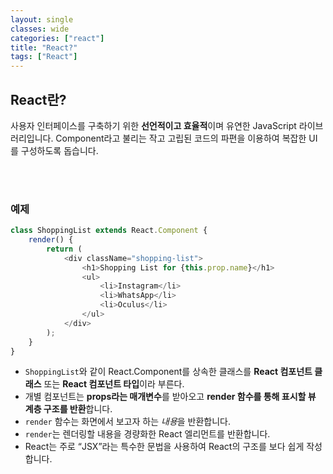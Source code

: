 ```yaml
---
layout: single
classes: wide
categories: ["react"]
title: "React?"
tags: ["React"]
---
```


## React란?

사용자 인터페이스를 구축하기 위한 **선언적이고 효율적**이며 유연한 JavaScript 라이브러리입니다. Component라고 불리는 작고 고립된 코드의 파편을 이용하여 복잡한 UI를 구성하도록 돕습니다.

<br><br>

### 예제

```javascript
class ShoppingList extends React.Component {
    render() {
        return (
            <div className="shopping-list">
                <h1>Shopping List for {this.prop.name}</h1>
                <ul>
                    <li>Instagram</li>
                    <li>WhatsApp</li>
                    <li>Oculus</li>
                </ul>
            </div>
        );
    }
}
```

- `ShoppingList`와 같이 React.Component를 상속한 클래스를 **React 컴포넌트 클래스** 또는 **React 컴포넌트 타입**이라 부른다.
- 개별 컴포넌트는 **props라는 매개변수**를 받아오고 **render 함수를 통해 표시할 뷰 계층 구조를 반환**합니다.
- `render` 함수는 화면에서 보고자 하는 *내용*을 반환합니다.
- `render`는 렌더링할 내용을 경량화한 React 엘리먼트를 반환합니다.
- React는 주로 “JSX”라는 특수한 문법을 사용하여 React의 구조를 보다 쉽게 작성합니다.
